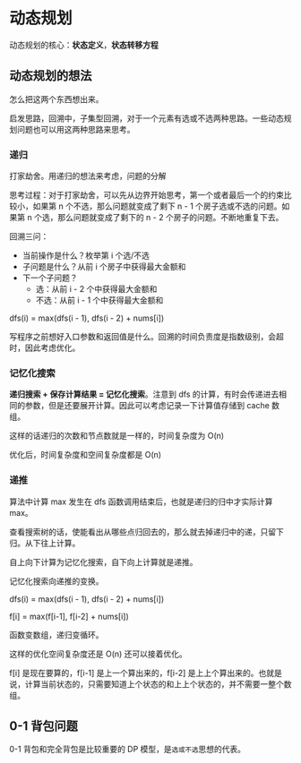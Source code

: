 
# 动态规划

动态规划的核心：**状态定义**，**状态转移方程**

## 动态规划的想法

怎么把这两个东西想出来。

启发思路，回溯中，子集型回溯，对于一个元素有选或不选两种思路。一些动态规划问题也可以用这两种思路来思考。

### 递归

打家劫舍。用递归的想法来考虑，问题的分解

思考过程：对于打家劫舍，可以先从边界开始思考，第一个或者最后一个的约束比较小，如果第 n 个不选，那么问题就变成了剩下 n - 1 个房子选或不选的问题。如果第 n 个选，那么问题就变成了剩下的 n - 2 个房子的问题。不断地重复下去。

回溯三问：
- 当前操作是什么？枚举第 i 个选/不选
- 子问题是什么？从前 i 个房子中获得最大金额和
- 下一个子问题？
  - 选：从前 i - 2 个中获得最大金额和
  - 不选：从前 i - 1 个中获得最大金额和

dfs(i) = max(dfs(i - 1), dfs(i - 2) + nums[i])

写程序之前想好入口参数和返回值是什么。回溯的时间负责度是指数级别，会超时，因此考虑优化。

### 记忆化搜索

**递归搜索 + 保存计算结果 = 记忆化搜索**。注意到 dfs 的计算，有时会传递进去相同的参数，但是还要展开计算。因此可以考虑记录一下计算值存储到 cache 数组。

这样的话递归的次数和节点数就是一样的，时间复杂度为 O(n)

优化后，时间复杂度和空间复杂度都是 O(n)

### 递推

算法中计算 max 发生在 dfs 函数调用结束后，也就是递归的归中才实际计算 max。

查看搜索树的话，使能看出从哪些点归回去的，那么就去掉递归中的递，只留下归。从下往上计算。

自上向下计算为记忆化搜索，自下向上计算就是递推。

记忆化搜索向递推的变换。

dfs(i) = max(dfs(i - 1), dfs(i - 2) + nums[i])

f[i] = max(f[i-1], f[i-2] + nums[i])

函数变数组，递归变循环。

这样的优化空间复杂度还是 O(n) 还可以接着优化。


f[i] 是现在要算的，f[i-1] 是上一个算出来的，f[i-2] 是上上个算出来的。也就是说，计算当前状态的，只需要知道上个状态的和上上个状态的，并不需要一整个数组。


## 0-1 背包问题

0-1 背包和完全背包是比较重要的 DP 模型，是`选或不选`思想的代表。















